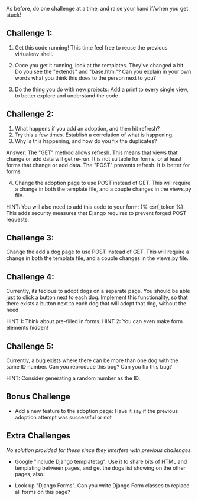 As before, do one challenge at a time, and raise your hand if/when you
get stuck!


Challenge 1:
-------------------

1. Get this code running! This time feel free to reuse the previous
virtualenv shell.

2. Once you get it running, look at the templates. They've changed a bit.
Do you see the "extends" and "base.html"? Can you explain in your own
words what you think this does to the person next to you?

3. Do the thing you do with new projects: Add a print to every single
view, to better explore and understand the code.



Challenge 2:
-------------------

1. What happens if you add an adoption, and then hit refresh?
2. Try this a few times. Establish a correlation of what is happening.
3. Why is this happening, and how do you fix the duplicates?

Answer: The "GET" method allows refresh. This means that views that change or
add data will get re-run. It is not suitable for forms, or at least forms that
change or add data. The "POST" prevents refresh. It is better for forms.

4. Change the adoption page to use POST instead of GET. This will require a
change in both the template file, and a couple changes in the views.py file.

HINT: You will also need to add this code to your form:
    {% csrf_token %}
This adds security measures that Django requires to prevent forged POST
requests.




Challenge 3:
-------------------

Change the add a dog page to use POST instead of GET. This will require
a change in both the template file, and a couple changes in the views.py
file.



Challenge 4:
-------------------

Currently, its tedious to adopt dogs on a separate page. You should be
able just to click a button next to each dog. Implement this
functionality, so that there exists a button next to each dog that will
adopt that dog, without the need

HINT 1: Think about pre-filled in forms.
HINT 2: You can even make form elements hidden!





Challenge 5:
-------------------

Currently, a bug exists where there can be more than one dog with the
same ID number. Can you reproduce this bug? Can you fix this bug?

HINT: Consider generating a random number as the ID.



Bonus Challenge
-------------------

- Add a new feature to the adoption page: Have it say if the previous
  adoption attempt was successful or not



Extra Challenges
-------------------

*No solution provided for these since they interfere with previous challenges.*

- Google "include Django templatetag". Use it to share bits of HTML and
  templating between pages, and get the dogs list showing on the other pages,
  also.

- Look up "Django Forms". Can you write Django Form classes to replace all
  forms on this page?
